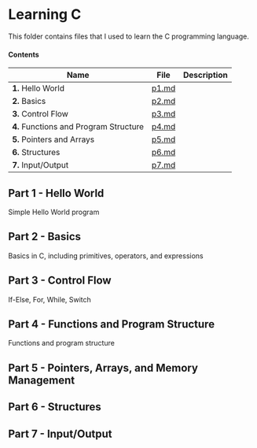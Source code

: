 # Learning C
This folder contains files that I used to learn the C programming language.  

#### Contents
|Name|File|Description|
|-|-|-|
| **1.** Hello World|[p1.md](p1.md)|
| **2.** Basics|[p2.md](p2.md)|
| **3.** Control Flow|[p3.md](p3.md)|
| **4.** Functions and Program Structure|[p4.md](p4.md)||
| **5.** Pointers and Arrays|[p5.md](p5.md)|
| **6.** Structures|[p6.md](p6.md)|
| **7.** Input/Output|[p7.md](p7.md)|

## Part 1 - Hello World
Simple Hello World program

## Part 2 - Basics
Basics in C, including primitives, operators, and expressions

## Part 3 - Control Flow
If-Else, For, While, Switch

## Part 4 - Functions and Program Structure
Functions and program structure

## Part 5 - Pointers, Arrays, and Memory Management

## Part 6 - Structures

## Part 7 - Input/Output
